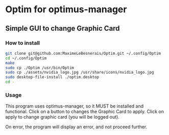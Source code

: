 # Optim for optimus-manager

## Simple GUI to change Graphic Card

### How to install

```bash
git clone git@github.com:MaximeLeBesnerais/Optim.git ~/.config/Optim
cd ~/.config/Optim
make
sudo cp ./Optim /usr/bin/Optim
sudo cp ./assets/nvidia_logo.jpg /usr/share/icons/nvidia_logo.jpg
sudo desktop-file-install ./optim.desktop
cd -
```

### Usage

This program uses optimus-manager, so it MUST be installed and functional.
Click on a button to changes the Graphic Card to apply.
Click on apply to change graphic card (you will be logged out).

On error, the program will display an error, and not proceed further.

